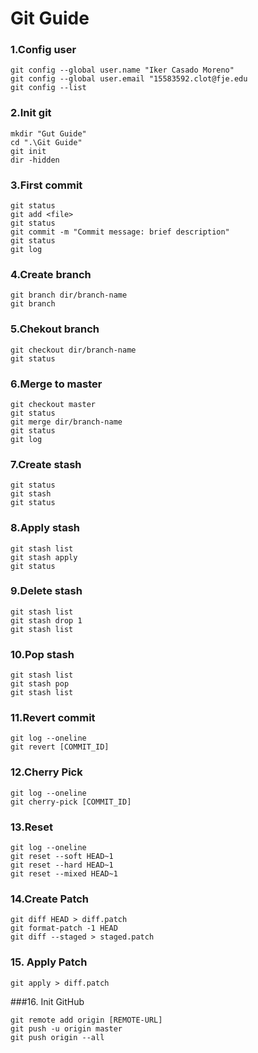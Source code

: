 # Git Guide


### 1.Config user
```
git config --global user.name "Iker Casado Moreno"
git config --global user.email "15583592.clot@fje.edu
git config --list
```

### 2.Init git
```
mkdir "Gut Guide"
cd ".\Git Guide"
git init
dir -hidden
```

### 3.First commit
```
git status
git add <file>
git status
git commit -m "Commit message: brief description"
git status
git log
```

### 4.Create branch
```
git branch dir/branch-name
git branch
```

### 5.Chekout branch 
```
git checkout dir/branch-name
git status
```

### 6.Merge to master
```
git checkout master
git status
git merge dir/branch-name
git status
git log
```

### 7.Create stash
```
git status
git stash
git status
```

### 8.Apply stash
```
git stash list
git stash apply
git status
```

### 9.Delete stash
```
git stash list
git stash drop 1
git stash list
```

### 10.Pop stash
```
git stash list
git stash pop
git stash list
```

### 11.Revert commit
```
git log --oneline
git revert [COMMIT_ID]
```

### 12.Cherry Pick
```
git log --oneline
git cherry-pick [COMMIT_ID]
```

### 13.Reset
```
git log --oneline
git reset --soft HEAD~1
git reset --hard HEAD~1
git reset --mixed HEAD~1
```

### 14.Create Patch
```
git diff HEAD > diff.patch
git format-patch -1 HEAD
git diff --staged > staged.patch
```

### 15. Apply Patch
```
git apply > diff.patch
```

###16. Init GitHub
```
git remote add origin [REMOTE-URL]
git push -u origin master
git push origin --all
```